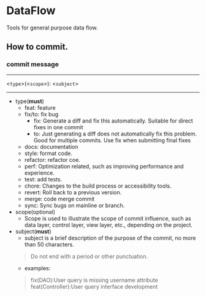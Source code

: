 # DataFlow
Tools for general purpose data flow.




## How to commit. 
### commit message
***
<`type`>(<`scope`>): <`subject`>
***
- type(**must**)
  - feat: feature
  - fix/to: fix bug
    - fix: Generate a diff and fix this automatically. Suitable for direct fixes in one commit
    - to: Just generating a diff does not automatically fix this problem. Good for multiple commits. Use fix when submitting final fixes
  - docs: documentation
  - style: format code.
  - refactor: refactor coe.
  - perf: Optimization related, such as improving performance and experience.
  - test: add tests.
  - chore: Changes to the build process or accessibility tools.
  - revert: Roll back to a previous version.
  - merge: code merge commit
  - sync: Sync bugs on mainline or branch.
- scope(optional)
  - Scope is used to illustrate the scope of commit influence, such as data layer, control layer, view layer, etc., depending on the project.
- subject(**must**)
  - subject is a brief description of the purpose of the commit, no more than 50 characters.
  > Do not end with a period or other punctuation.
  - examples:
  > fix(DAO):User query is missing username attribute  
  > feat(Controller):User query interface development